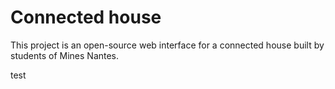# Connected house
This project is an open-source web interface for a connected house built by students of Mines Nantes.

test